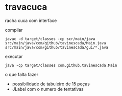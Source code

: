# travacuca
racha cuca com interface

compilar
```
javac -d target/classes -cp scr/main/java src/main/java/com/github/tavinescada/Main.java src/main/java/com/github/tavinescada/gui/*.java
```

executar
```
java -cp target/classes com.github.tavinescada.Main 
```

o que falta fazer
- possibilidade de tabuleiro de 15 peças
- JLabel com o numero de tentativas
